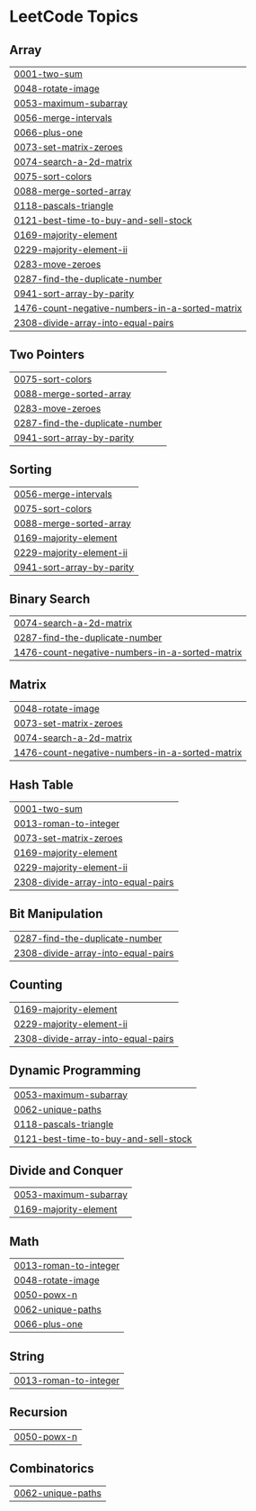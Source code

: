 
<!---LeetCode Topics Start-->
# LeetCode Topics
## Array
|  |
| ------- |
| [0001-two-sum](https://github.com/Kartiksharma13/LeetCode/tree/master/0001-two-sum) |
| [0048-rotate-image](https://github.com/Kartiksharma13/LeetCode/tree/master/0048-rotate-image) |
| [0053-maximum-subarray](https://github.com/Kartiksharma13/LeetCode/tree/master/0053-maximum-subarray) |
| [0056-merge-intervals](https://github.com/Kartiksharma13/LeetCode/tree/master/0056-merge-intervals) |
| [0066-plus-one](https://github.com/Kartiksharma13/LeetCode/tree/master/0066-plus-one) |
| [0073-set-matrix-zeroes](https://github.com/Kartiksharma13/LeetCode/tree/master/0073-set-matrix-zeroes) |
| [0074-search-a-2d-matrix](https://github.com/Kartiksharma13/LeetCode/tree/master/0074-search-a-2d-matrix) |
| [0075-sort-colors](https://github.com/Kartiksharma13/LeetCode/tree/master/0075-sort-colors) |
| [0088-merge-sorted-array](https://github.com/Kartiksharma13/LeetCode/tree/master/0088-merge-sorted-array) |
| [0118-pascals-triangle](https://github.com/Kartiksharma13/LeetCode/tree/master/0118-pascals-triangle) |
| [0121-best-time-to-buy-and-sell-stock](https://github.com/Kartiksharma13/LeetCode/tree/master/0121-best-time-to-buy-and-sell-stock) |
| [0169-majority-element](https://github.com/Kartiksharma13/LeetCode/tree/master/0169-majority-element) |
| [0229-majority-element-ii](https://github.com/Kartiksharma13/LeetCode/tree/master/0229-majority-element-ii) |
| [0283-move-zeroes](https://github.com/Kartiksharma13/LeetCode/tree/master/0283-move-zeroes) |
| [0287-find-the-duplicate-number](https://github.com/Kartiksharma13/LeetCode/tree/master/0287-find-the-duplicate-number) |
| [0941-sort-array-by-parity](https://github.com/Kartiksharma13/LeetCode/tree/master/0941-sort-array-by-parity) |
| [1476-count-negative-numbers-in-a-sorted-matrix](https://github.com/Kartiksharma13/LeetCode/tree/master/1476-count-negative-numbers-in-a-sorted-matrix) |
| [2308-divide-array-into-equal-pairs](https://github.com/Kartiksharma13/LeetCode/tree/master/2308-divide-array-into-equal-pairs) |
## Two Pointers
|  |
| ------- |
| [0075-sort-colors](https://github.com/Kartiksharma13/LeetCode/tree/master/0075-sort-colors) |
| [0088-merge-sorted-array](https://github.com/Kartiksharma13/LeetCode/tree/master/0088-merge-sorted-array) |
| [0283-move-zeroes](https://github.com/Kartiksharma13/LeetCode/tree/master/0283-move-zeroes) |
| [0287-find-the-duplicate-number](https://github.com/Kartiksharma13/LeetCode/tree/master/0287-find-the-duplicate-number) |
| [0941-sort-array-by-parity](https://github.com/Kartiksharma13/LeetCode/tree/master/0941-sort-array-by-parity) |
## Sorting
|  |
| ------- |
| [0056-merge-intervals](https://github.com/Kartiksharma13/LeetCode/tree/master/0056-merge-intervals) |
| [0075-sort-colors](https://github.com/Kartiksharma13/LeetCode/tree/master/0075-sort-colors) |
| [0088-merge-sorted-array](https://github.com/Kartiksharma13/LeetCode/tree/master/0088-merge-sorted-array) |
| [0169-majority-element](https://github.com/Kartiksharma13/LeetCode/tree/master/0169-majority-element) |
| [0229-majority-element-ii](https://github.com/Kartiksharma13/LeetCode/tree/master/0229-majority-element-ii) |
| [0941-sort-array-by-parity](https://github.com/Kartiksharma13/LeetCode/tree/master/0941-sort-array-by-parity) |
## Binary Search
|  |
| ------- |
| [0074-search-a-2d-matrix](https://github.com/Kartiksharma13/LeetCode/tree/master/0074-search-a-2d-matrix) |
| [0287-find-the-duplicate-number](https://github.com/Kartiksharma13/LeetCode/tree/master/0287-find-the-duplicate-number) |
| [1476-count-negative-numbers-in-a-sorted-matrix](https://github.com/Kartiksharma13/LeetCode/tree/master/1476-count-negative-numbers-in-a-sorted-matrix) |
## Matrix
|  |
| ------- |
| [0048-rotate-image](https://github.com/Kartiksharma13/LeetCode/tree/master/0048-rotate-image) |
| [0073-set-matrix-zeroes](https://github.com/Kartiksharma13/LeetCode/tree/master/0073-set-matrix-zeroes) |
| [0074-search-a-2d-matrix](https://github.com/Kartiksharma13/LeetCode/tree/master/0074-search-a-2d-matrix) |
| [1476-count-negative-numbers-in-a-sorted-matrix](https://github.com/Kartiksharma13/LeetCode/tree/master/1476-count-negative-numbers-in-a-sorted-matrix) |
## Hash Table
|  |
| ------- |
| [0001-two-sum](https://github.com/Kartiksharma13/LeetCode/tree/master/0001-two-sum) |
| [0013-roman-to-integer](https://github.com/Kartiksharma13/LeetCode/tree/master/0013-roman-to-integer) |
| [0073-set-matrix-zeroes](https://github.com/Kartiksharma13/LeetCode/tree/master/0073-set-matrix-zeroes) |
| [0169-majority-element](https://github.com/Kartiksharma13/LeetCode/tree/master/0169-majority-element) |
| [0229-majority-element-ii](https://github.com/Kartiksharma13/LeetCode/tree/master/0229-majority-element-ii) |
| [2308-divide-array-into-equal-pairs](https://github.com/Kartiksharma13/LeetCode/tree/master/2308-divide-array-into-equal-pairs) |
## Bit Manipulation
|  |
| ------- |
| [0287-find-the-duplicate-number](https://github.com/Kartiksharma13/LeetCode/tree/master/0287-find-the-duplicate-number) |
| [2308-divide-array-into-equal-pairs](https://github.com/Kartiksharma13/LeetCode/tree/master/2308-divide-array-into-equal-pairs) |
## Counting
|  |
| ------- |
| [0169-majority-element](https://github.com/Kartiksharma13/LeetCode/tree/master/0169-majority-element) |
| [0229-majority-element-ii](https://github.com/Kartiksharma13/LeetCode/tree/master/0229-majority-element-ii) |
| [2308-divide-array-into-equal-pairs](https://github.com/Kartiksharma13/LeetCode/tree/master/2308-divide-array-into-equal-pairs) |
## Dynamic Programming
|  |
| ------- |
| [0053-maximum-subarray](https://github.com/Kartiksharma13/LeetCode/tree/master/0053-maximum-subarray) |
| [0062-unique-paths](https://github.com/Kartiksharma13/LeetCode/tree/master/0062-unique-paths) |
| [0118-pascals-triangle](https://github.com/Kartiksharma13/LeetCode/tree/master/0118-pascals-triangle) |
| [0121-best-time-to-buy-and-sell-stock](https://github.com/Kartiksharma13/LeetCode/tree/master/0121-best-time-to-buy-and-sell-stock) |
## Divide and Conquer
|  |
| ------- |
| [0053-maximum-subarray](https://github.com/Kartiksharma13/LeetCode/tree/master/0053-maximum-subarray) |
| [0169-majority-element](https://github.com/Kartiksharma13/LeetCode/tree/master/0169-majority-element) |
## Math
|  |
| ------- |
| [0013-roman-to-integer](https://github.com/Kartiksharma13/LeetCode/tree/master/0013-roman-to-integer) |
| [0048-rotate-image](https://github.com/Kartiksharma13/LeetCode/tree/master/0048-rotate-image) |
| [0050-powx-n](https://github.com/Kartiksharma13/LeetCode/tree/master/0050-powx-n) |
| [0062-unique-paths](https://github.com/Kartiksharma13/LeetCode/tree/master/0062-unique-paths) |
| [0066-plus-one](https://github.com/Kartiksharma13/LeetCode/tree/master/0066-plus-one) |
## String
|  |
| ------- |
| [0013-roman-to-integer](https://github.com/Kartiksharma13/LeetCode/tree/master/0013-roman-to-integer) |
## Recursion
|  |
| ------- |
| [0050-powx-n](https://github.com/Kartiksharma13/LeetCode/tree/master/0050-powx-n) |
## Combinatorics
|  |
| ------- |
| [0062-unique-paths](https://github.com/Kartiksharma13/LeetCode/tree/master/0062-unique-paths) |
<!---LeetCode Topics End-->
